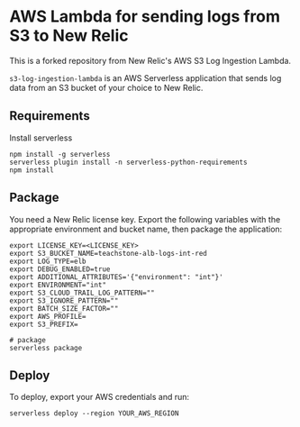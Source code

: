 # AWS Lambda for sending logs from S3 to New Relic
This is a forked repository from New Relic's AWS S3 Log Ingestion Lambda.

`s3-log-ingestion-lambda` is an AWS Serverless application that sends log data from an S3 bucket of your choice to New Relic.

## Requirements

Install serverless
```
npm install -g serverless
serverless plugin install -n serverless-python-requirements
npm install
```

## Package

You need a New Relic license key. Export the following variables with the appropriate environment and bucket name, then package the application:
```
export LICENSE_KEY=<LICENSE_KEY>
export S3_BUCKET_NAME=teachstone-alb-logs-int-red
export LOG_TYPE=elb
export DEBUG_ENABLED=true
export ADDITIONAL_ATTRIBUTES='{"environment": "int"}'
export ENVIRONMENT="int"
export S3_CLOUD_TRAIL_LOG_PATTERN=""
export S3_IGNORE_PATTERN=""
export BATCH_SIZE_FACTOR=""
export AWS_PROFILE=
export S3_PREFIX=

# package
serverless package
```

## Deploy

To deploy, export your AWS credentials and run:
```
serverless deploy --region YOUR_AWS_REGION
```
